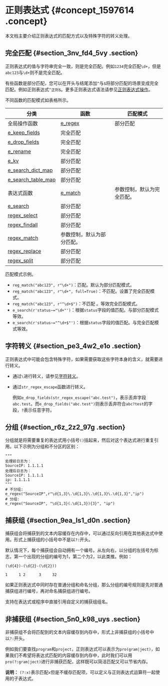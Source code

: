 # 正则表达式 {#concept_1597614 .concept}

本文档主要介绍正则表达式的匹配方式以及特殊字符的转义处理。

## 完全匹配 {#section_3nv_fd4_5vy .section}

正则表达式的值与字符串完全一致，则是完全匹配。例如`1234`完全匹配`\d+`，但是`abc123`与`\d+`则不是完全匹配。

有些函数是部分匹配，您可以在开头与结尾添加`^`与`$`将部分匹配的场景变成完全匹配。例如正则表达式`^正则$`。更多正则表达式语法请参见[正则表达式操作](https://docs.python.org/zh-cn/3.7/library/re.html)。

不同函数的匹配模式如表格所示。

|分类|函数|匹配模式|
|--|--|----|
|全局操作函数|[e\_regex](../../../../cn.zh-CN/数据加工/数据加工语法/全局操作函数/字段值提取函数.md#section_1rn_crw_ur9)|部分匹配|
|[e\_keep\_fields](../../../../cn.zh-CN/数据加工/数据加工语法/全局操作函数/字段操作函数.md#section_e3g_856_vs6)|完全匹配|
|[e\_drop\_fields](../../../../cn.zh-CN/数据加工/数据加工语法/全局操作函数/字段操作函数.md#section_q8m_zn8_uvj)|完全匹配|
|[e\_rename](../../../../cn.zh-CN/数据加工/数据加工语法/全局操作函数/字段操作函数.md#section_dg9_67q_cjh)|完全匹配|
|[e\_kv](../../../../cn.zh-CN/数据加工/数据加工语法/全局操作函数/字段值提取函数.md#section_n3z_qjb_xpp)|部分匹配|
|[e\_search\_dict\_map](../../../../cn.zh-CN/数据加工/数据加工语法/全局操作函数/映射富化函数.md#section_pbk_lwq_04u)|部分匹配|
|[e\_search\_table\_map](../../../../cn.zh-CN/数据加工/数据加工语法/全局操作函数/映射富化函数.md#section_mp3_goc_rxa)|部分匹配|
|表达式函数|[e\_match](../../../../cn.zh-CN/数据加工/数据加工语法/表达式函数/事件检查函数.md#section_8ng_n08_z4i)|参数控制，默认为完全匹配。|
|[e\_search](../../../../cn.zh-CN/数据加工/数据加工语法/表达式函数/事件检查函数.md#section_syl_ku4_k84)|部分匹配|
|[regex\_select](../../../../cn.zh-CN/数据加工/数据加工语法/表达式函数/正则表达式函数.md#section_wis_oxa_0zf)|部分匹配|
|[regex\_findall](../../../../cn.zh-CN/数据加工/数据加工语法/表达式函数/正则表达式函数.md#section_vmz_0lw_bto)|部分匹配|
|[regex\_match](../../../../cn.zh-CN/数据加工/数据加工语法/表达式函数/正则表达式函数.md#section_p5o_wsv_w8a)|参数控制，默认为部分匹配。|
|[regex\_replace](../../../../cn.zh-CN/数据加工/数据加工语法/表达式函数/正则表达式函数.md#section_itd_2qz_jc2)|部分匹配|
|[regex\_split](../../../../cn.zh-CN/数据加工/数据加工语法/表达式函数/正则表达式函数.md#section_1pq_q2t_1i5)|部分匹配|

匹配模式示例。

-   `reg_match("abc123", r"\d+")`：匹配。默认为部分匹配模式。
-   `reg_match("abc123", r"\d+", full=True)`：不匹配。设置了完全匹配模式。
-   `reg_match("abc123", r"^\d+$")`：不匹配 。等效完全匹配模式。
-   `e_search(r'status~="\d+"')`：根据`status`字段的值匹配。与部分匹配模式等效。
-   `e_search(r'status~="^\d+$"')`：根据`status`字段的值匹配。与完全匹配模式等效。

## 字符转义 {#section_pe3_4w2_e1o .section}

正则表达式中可能会包含特殊字符，如果需要获取这些字符本身的含义，就需要进行转义。

-   通过`\`进行转义，请参见[字符转义](cn.zh-CN/.md#section_swy_abu_0i4)。
-   通过`str_regex_escape`函数进行转义。

    例如`e_drop_fields(str_regex_escape("abc.test")`，表示丢弃字段`abc.test`。而`e_drop_fields("abc.test")`则表示丢弃符合`abc?test`的字段，`?`表示任意字符。


## 分组 {#section_r6z_2z2_97g .section}

分组就是将需要重复的表达式用小括号`()`括起来，然后对这个表达式进行重复引用。以下示例为分组和不分区的区别：

``` {#codeblock_mr3_rar_tdt}
"""
处理前日志为：
SourceIP: 1.1.1.1
处理后日志为：
SourceIP: 1.1.1.1
ip: 1.1.1.1
"""
# 不分组:
e_regex("SourceIP",r"\d{1,3}\.\d{1,3}\.\d{1,3}\.\d{1,3}","ip")
# 分组:
e_regex("SourceIP", "\d{1,3}(.\d{1,3}){3}", "ip")
```

## 捕获组 {#section_9ea_ls1_d0n .section}

捕获组会将捕获到的文本内容缓存在内存中，可以通过反向引用在其他表达式中使用。形式上捕获组的小括号中不是以`?:`开头。

默认情况下，每个捕获组会自动拥有一个编号。从左向右，以分组的左括号为标志，第一个出现的分组的编号为1，第二个为2，以此类推。例如：

``` {#codeblock_cg5_q0c_drw}
(\d{4})-(\d{2}-(\d{2}))

1     1 2      3     32
```

如果正则表达式中同时存在普通分组和命名分组，那么分组的编号规则是先对普通捕获组进行编号，再对命名捕获组进行编号。

支持在表达式或程序中直接引用自定义的捕获组组名。

## 非捕获组 {#section_5n0_k98_uys .section}

非捕获组不会将匹配到的文本内容缓存到内存中，形式上非捕获组的小括号中以`?:`开头。

例如我们要查找`program`和`project`，正则表达式可以表示为`pro(gram|ject)`，如果我们不希望将表达式匹配的内容缓存到内存中，此时我们可以用`pro(?:gram|ject)`进行非捕获匹配，这样既可以简洁匹配又可以节省内存。

**说明：** `(?:x)`表示匹配`x`但是不缓存匹配项，可以定义与正则表达式运算符一起使用的子表达式。

